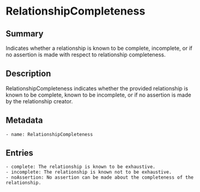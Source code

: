 <!-- Automatically generated by spec-parser v2.0.0 on 2023-12-25T20:28:21.783513+00:00 -->
<!-- SPDX-License-Identifier: Community-Spec-1.0 -->

# RelationshipCompleteness

## Summary

Indicates whether a relationship is known to be complete, incomplete, or if no assertion is made with respect to relationship completeness.


## Description

RelationshipCompleteness indicates whether the provided relationship is known to be complete, known to be incomplete, or if no assertion is made by the relationship creator.


## Metadata

    - name: RelationshipCompleteness



## Entries
    - complete: The relationship is known to be exhaustive.
    - incomplete: The relationship is known not to be exhaustive.
    - noAssertion: No assertion can be made about the completeness of the relationship.

